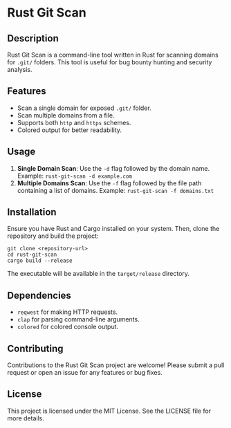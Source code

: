
# Rust Git Scan

## Description
Rust Git Scan is a command-line tool written in Rust for scanning domains for `.git/` folders. This tool is useful for bug bounty hunting and security analysis.

## Features
- Scan a single domain for exposed `.git/` folder.
- Scan multiple domains from a file.
- Supports both `http` and `https` schemes.
- Colored output for better readability.

## Usage
1. **Single Domain Scan**: Use the `-d` flag followed by the domain name.
   Example: `rust-git-scan -d example.com`
2. **Multiple Domains Scan**: Use the `-f` flag followed by the file path containing a list of domains.
   Example: `rust-git-scan -f domains.txt`

## Installation
Ensure you have Rust and Cargo installed on your system. Then, clone the repository and build the project:
```
git clone <repository-url>
cd rust-git-scan
cargo build --release
```
The executable will be available in the `target/release` directory.

## Dependencies
- `reqwest` for making HTTP requests.
- `clap` for parsing command-line arguments.
- `colored` for colored console output.

## Contributing
Contributions to the Rust Git Scan project are welcome! Please submit a pull request or open an issue for any features or bug fixes.

## License
This project is licensed under the MIT License. See the LICENSE file for more details.
